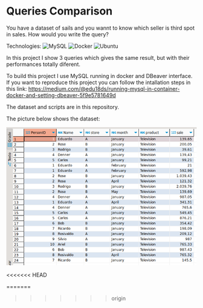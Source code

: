 # Queries Comparison

You have a dataset of sails and you wannt to know which seller is third spot in sales. How would you write the query?

Technologies:
![MySQL](https://img.shields.io/badge/mysql-%2300f.svg?style=for-the-badge&logo=mysql&logoColor=white)
![Docker](https://img.shields.io/badge/docker-%230db7ed.svg?style=for-the-badge&logo=docker&logoColor=white)
![Ubuntu](https://img.shields.io/badge/Ubuntu-E95420?style=for-the-badge&logo=ubuntu&logoColor=white)

In this project I show 3 queries which gives the same result, but with their performances totally diferent.

To build this project I use MySQL running in docker and DBeaver interface. If you want to reproduce this project you can follow the intallation steps in this link: https://medium.com/@edu18ds/running-mysql-in-container-docker-and-setting-dbeaver-5f9e5781649d

The dataset and scripts are in this repository.

The picture below shows the dataset:

![Dataset](https://github.com/emsamarante/QueriesComparison/blob/main/dataset.png)



<<<<<<< HEAD


=======
>>>>>>> origin
